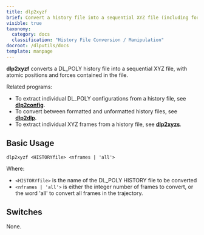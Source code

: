 ```yaml
---
title: dlp2xyzf
brief: Convert a history file into a sequential XYZ file (including forces)
visible: true
taxonomy:
  category: docs
  classification: "History File Conversion / Manipulation"
docroot: /dlputils/docs
template: manpage
---
```


**dlp2xyzf** converts a DL_POLY history file into a sequential XYZ file, with atomic positions and forces contained in the file.

Related programs:
+ To extract individual DL_POLY configurations from a history file, see [**dlp2config**](/dlputils/docs/utilities/dlp2config).
+ To convert between formatted and unformatted history files, see [**dlp2dlp**](/dlputils/docs/utilities/dlp2dlp).
+ To extract individual XYZ frames from a history file, see [**dlp2xyzs**](/dlputils/docs/utilities/dlp2xyzs).

## Basic Usage

```
dlp2xyzf <HISTORYfile> <nframes | 'all'>
```

Where:
+ `<HISTORYfile>` is the name of the DL_POLY HISTORY file to be converted
+ `<nframes | 'all'>` is either the integer number of frames to convert, or the word 'all' to convert all frames in the trajectory.

## Switches

None.

